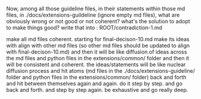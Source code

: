 Now, among all those guideline files, in their statements within those md files, in ./docs/extensions-guildeline (ignore empty md files), what are obviously wrong or not good or not coherent? what's the solution to adopt to make things good? write that into : ROOT/contradiction-1.md



make all md files coherent. starting for final-decison-10.md make its ideas with align with other md files (so other md files should be updated to align with final-decison-10.md) and then it will be like diffusion of ideas across the md files and python files in the extensions/common/ folder and then it will be consistent and coherent. the ideas/statements will be like nuclear diffusion process and hit atoms (md files in the ./docs/extensions-guideline/ folder and python files in the extensions/common/ folder) back and forth and hit between themselves again and again. do it step by step. and go back and forth. and step by step again.  be exhaustive and go really deep.


